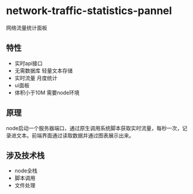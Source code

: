 # network-traffic-statistics-pannel

网络流量统计面板

## 特性

- 实时api接口
- 无需数据库 轻量文本存储
- 实时流量 月度统计
- ui面板
- 体积小于10M 需要node环境

## 原理

node启动一个服务器端口，通过原生调用系统脚本获取实时流量，每秒一次，记录进文本。前端界面通过读取数据并通过图表展示出来。

## 涉及技术栈

- node全栈
- 脚本调用
- 文件处理

